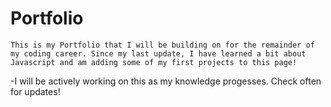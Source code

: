 # Portfolio 

```
This is my Portfolio that I will be building on for the remainder of my coding career. Since my last update, I have learned a bit about Javascript and am adding some of my first projects to this page!
```


-I will be actively working on this as my knowledge progesses. Check often for updates!